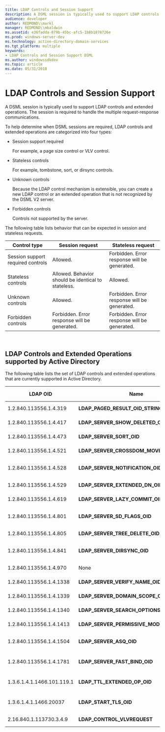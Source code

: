 ```yaml
---
title: LDAP Controls and Session Support
description: A DSML session is typically used to support LDAP controls and extended operations. The session is required to handle the multiple request-response communications.
audience: developer
author: REDMOND\\markl
manager: REDMOND\\mbaldwin
ms.assetid: e36fadda-879b-45bc-afc5-1b8b1878726e
ms.prod: windows-server-dev
ms.technology: active-directory-domain-services
ms.tgt_platform: multiple
keywords:
- LDAP Controls and Session Support DSML
ms.author: windowssdkdev
ms.topic: article
ms.date: 05/31/2018
---
```


# LDAP Controls and Session Support

A DSML session is typically used to support LDAP controls and extended operations. The session is required to handle the multiple request-response communications.

To help determine when DSML sessions are required, LDAP controls and extended operations are categorized into four types:

-   Session support required

    For example, a page size control or VLV control.

-   Stateless controls

    For example, tombstone, sort, or dirsync controls.

-   Unknown controls

    Because the LDAP control mechanism is extensible, you can create a new LDAP control or an extended operation that is not recognized by the DSML V2 server.

-   Forbidden controls

    Controls not supported by the server.

The following table lists behavior that can be expected in session and stateless requests.



| Control type                      | Session request                                     | Stateless request                            |
|-----------------------------------|-----------------------------------------------------|----------------------------------------------|
| Session support required controls | Allowed.                                            | Forbidden. Error response will be generated. |
| Stateless controls                | Allowed. Behavior should be identical to stateless. | Allowed.                                     |
| Unknown controls                  | Allowed.                                            | Forbidden. Error response will be generated. |
| Forbidden controls                | Forbidden. Error response will be generated.        | Forbidden. Error response will be generated. |



 

## LDAP Controls and Extended Operations supported by Active Directory

The following table lists the set of LDAP controls and extended operations that are currently supported in Active Directory.



| LDAP OID                   | Name                                          | Description                             | Control type     |
|----------------------------|-----------------------------------------------|-----------------------------------------|------------------|
| 1.2.840.113556.1.4.319     | **LDAP\_PAGED\_RESULT\_OID\_STRING**          | Paged search control                    | Session required |
| 1.2.840.113556.1.4.417     | **LDAP\_SERVER\_SHOW\_DELETED\_OID**          | Show deleted control                    | Stateless        |
| 1.2.840.113556.1.4.473     | **LDAP\_SERVER\_SORT\_OID**                   | Server sort control                     | Stateless        |
| 1.2.840.113556.1.4.521     | **LDAP\_SERVER\_CROSSDOM\_MOVE\_TARGET\_OID** | Cross-domain move control               | Stateless        |
| 1.2.840.113556.1.4.528     | **LDAP\_SERVER\_NOTIFICATION\_OID**           | Server search notification control      | Forbidden        |
| 1.2.840.113556.1.4.529     | **LDAP\_SERVER\_EXTENDED\_DN\_OID**           | Extended DN control                     | Stateless        |
| 1.2.840.113556.1.4.619     | **LDAP\_SERVER\_LAZY\_COMMIT\_OID**           | Lazy commit control                     | Stateless        |
| 1.2.840.113556.1.4.801     | **LDAP\_SERVER\_SD\_FLAGS\_OID**              | Security descriptor flags control       | Stateless        |
| 1.2.840.113556.1.4.805     | **LDAP\_SERVER\_TREE\_DELETE\_OID**           | Tree delete control                     | Stateless        |
| 1.2.840.113556.1.4.841     | **LDAP\_SERVER\_DIRSYNC\_OID**                | Directory synchronization control       | Stateless        |
| 1.2.840.113556.1.4.970     | None                                          | Get stats control                       | Stateless        |
| 1.2.840.113556.1.4.1338    | **LDAP\_SERVER\_VERIFY\_NAME\_OID**           | Verify name control                     | Stateless        |
| 1.2.840.113556.1.4.1339    | **LDAP\_SERVER\_DOMAIN\_SCOPE\_OID**          | Domain scope control                    | Stateless        |
| 1.2.840.113556.1.4.1340    | **LDAP\_SERVER\_SEARCH\_OPTIONS\_OID**        | Search options control                  | Stateless        |
| 1.2.840.113556.1.4.1413    | **LDAP\_SERVER\_PERMISSIVE\_MODIFY\_OID**     | Permissive modify control               | Stateless        |
| 1.2.840.113556.1.4.1504    | **LDAP\_SERVER\_ASQ\_OID**                    | Attribute scoped query control          | Stateless        |
| 1.2.840.113556.1.4.1781    | **LDAP\_SERVER\_FAST\_BIND\_OID**             | Fast concurrent bind extended operation | Forbidden        |
| 1.3.6.1.4.1.1466.101.119.1 | **LDAP\_TTL\_EXTENDED\_OP\_OID**              | TTL refresh extended operation          | Stateless        |
| 1.3.6.1.4.1.1466.20037     | **LDAP\_START\_TLS\_OID**                     | Start TLS extended operation            | Forbidden        |
| 2.16.840.1.113730.3.4.9    | **LDAP\_CONTROL\_VLVREQUEST**                 | VLV request control                     | Session required |



 

 

 




